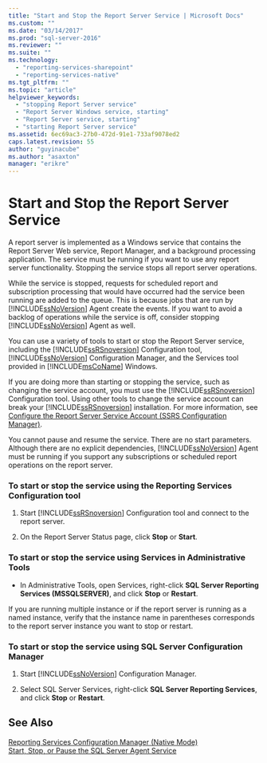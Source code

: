 ```yaml
---
title: "Start and Stop the Report Server Service | Microsoft Docs"
ms.custom: ""
ms.date: "03/14/2017"
ms.prod: "sql-server-2016"
ms.reviewer: ""
ms.suite: ""
ms.technology: 
  - "reporting-services-sharepoint"
  - "reporting-services-native"
ms.tgt_pltfrm: ""
ms.topic: "article"
helpviewer_keywords: 
  - "stopping Report Server service"
  - "Report Server Windows service, starting"
  - "Report Server service, starting"
  - "starting Report Server service"
ms.assetid: 6ec69ac3-27b0-472d-91e1-733af9078ed2
caps.latest.revision: 55
author: "guyinacube"
ms.author: "asaxton"
manager: "erikre"
---
```

# Start and Stop the Report Server Service
  A report server is implemented as a Windows service that contains the Report Server Web service, Report Manager, and a background processing application. The service must be running if you want to use any report server functionality. Stopping the service stops all report server operations.  
  
 While the service is stopped, requests for scheduled report and subscription processing that would have occurred had the service been running are added to the queue. This is because jobs that are run by [!INCLUDE[ssNoVersion](../../includes/ssnoversion-md.md)] Agent create the events. If you want to avoid a backlog of operations while the service is off, consider stopping [!INCLUDE[ssNoVersion](../../includes/ssnoversion-md.md)] Agent as well.  
  
 You can use a variety of tools to start or stop the Report Server service, including the [!INCLUDE[ssRSnoversion](../../includes/ssrsnoversion-md.md)] Configuration tool, [!INCLUDE[ssNoVersion](../../includes/ssnoversion-md.md)] Configuration Manager, and the Services tool provided in [!INCLUDE[msCoName](../../includes/msconame-md.md)] Windows.  
  
 If you are doing more than starting or stopping the service, such as changing the service account, you must use the [!INCLUDE[ssRSnoversion](../../includes/ssrsnoversion-md.md)] Configuration tool. Using other tools to change the service account can break your [!INCLUDE[ssRSnoversion](../../includes/ssrsnoversion-md.md)] installation. For more information, see [Configure the Report Server Service Account &#40;SSRS Configuration Manager&#41;](../../reporting-services/install-windows/configure-the-report-server-service-account-ssrs-configuration-manager.md).  
  
 You cannot pause and resume the service. There are no start parameters. Although there are no explicit dependencies, [!INCLUDE[ssNoVersion](../../includes/ssnoversion-md.md)] Agent must be running if you support any subscriptions or scheduled report operations on the report server.  
  
### To start or stop the service using the Reporting Services Configuration tool  
  
1.  Start [!INCLUDE[ssRSnoversion](../../includes/ssrsnoversion-md.md)] Configuration tool and connect to the report server.  
  
2.  On the Report Server Status page, click **Stop** or **Start**.  
  
### To start or stop the service using Services in Administrative Tools  
  
-   In Administrative Tools, open Services, right-click **SQL Server Reporting Services (MSSQLSERVER)**, and click **Stop** or **Restart**.  
  
 If you are running multiple instance or if the report server is running as a named instance, verify that the instance name in parentheses corresponds to the report server instance you want to stop or restart.  
  
### To start or stop the service using SQL Server Configuration Manager  
  
1.  Start [!INCLUDE[ssNoVersion](../../includes/ssnoversion-md.md)] Configuration Manager.  
  
2.  Select SQL Server Services, right-click **SQL Server Reporting Services**, and click **Stop** or **Restart**.  
  
## See Also  
 [Reporting Services Configuration Manager &#40;Native Mode&#41;](../../reporting-services/install-windows/reporting-services-configuration-manager-native-mode.md)   
 [Start, Stop, or Pause the SQL Server Agent Service](http://msdn.microsoft.com/library/c95a9759-dd30-4ab6-9ab0-087bb3bfb97c)  
  
  